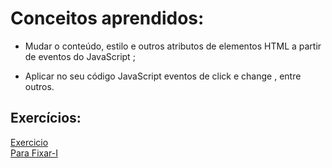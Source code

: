 # Conceitos aprendidos:

* Mudar o conteúdo, estilo e outros atributos de elementos HTML a partir de eventos do JavaScript ;

* Aplicar no seu código JavaScript eventos de click e change , entre outros.

## Exercícios:

 [Exercicio](https://github.com/andremarquezz/trybe-exercicios/tree/main/Fundamentos-Desenvolvimento-Web/Bloco-05-DOM-Eventos-e-Web-Storage/dia-03-JavaScript-Eventos/Exercicio)
<br>
[Para Fixar-I](https://github.com/andremarquezz/trybe-exercicios/tree/main/Fundamentos-Desenvolvimento-Web/Bloco-05-DOM-Eventos-e-Web-Storage/dia-03-JavaScript-Eventos/Para-fixar)
